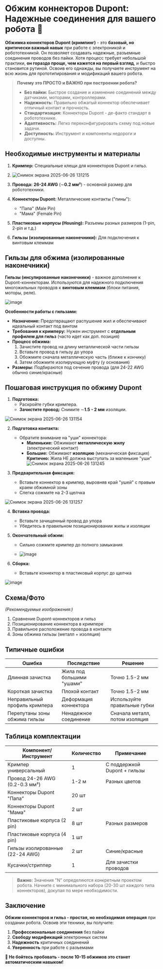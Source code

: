 # Обжим коннекторов Dupont: Надежные соединения для вашего робота 🤖

**Обжимка коннекторов Dupont (кримпинг)** - это **базовый, но критически важный навык** при работе с электроникой и робототехникой. Он позволяет создавать надежные, разъемные соединения проводов без пайки. Хотя процесс требует небольшой практики, **он гораздо проще, чем кажется на первый взгляд**, и быстро становится рутиной. Освоив его однажды, вы получаете инструмент на всю жизнь для прототипирования и модификаций вашего робота.

> **Почему это ПРОСТО и ВАЖНО при построении робота?**
> *   **Без пайки:** Быстрое создание и изменение соединений между датчиками, моторами, контроллерами.
> *   **Надежность:** Правильно обжатый коннектор обеспечивает отличный контакт и прочность.
> *   **Стандартизация:** Коннекторы Dupont - де-факто стандарт в робототехнике.
> *   **Адаптивность:** Легко переконфигурировать схему под новые задачи.
> *   **Доступность:** Инструмент и компоненты недороги и доступны.

## Необходимые инструменты и материалы
1.  **Кримпер:** Специальные клещи для коннекторов Dupont и гильз.
2.  ![Снимок экрана 2025-06-26 131215](https://github.com/user-attachments/assets/b4f099da-3c6a-40bd-b1de-19e734ac4797)

3.  **Провода:** **26-24 AWG** (∼**0.2 мм²**) - основной размер для робототехники.
4.  **Коннекторы Dupont:** Металлические контакты ("пины"):
    *   "Папа" (Male Pin)
    *   "Мама" (Female Pin)
5.  **Пластиковые корпусы (Housing):** Разъемы разных размеров (1-pin, 2-pin и т.д.)
6.  **Гильзы (изолированные наконечники):** Для подключения к винтовым клеммам

## Гильзы для обжима (изолированные наконечники)
**Гильзы (инсулированные наконечники)** - важное дополнение к Dupont-коннекторам. Используются для надежного подключения многожильных проводов к **винтовым клеммам** (блоки питания, моторы, реле).

![image](https://github.com/user-attachments/assets/fa638401-b2dc-454d-8000-4471db850368)

**Особенности работы с гильзами:**
*   **Назначение:** Предотвращают распушение жил и обеспечивают идеальный контакт под винтом
*   **Требования к кримперу:** Нужен инструмент с **отдельным профилем для гильз** (часто идет как доп. позиция)
*   **Процесс обжима:**
    1.  Зачистите провод на длину металлической части гильзы
    2.  Вставьте провод в гильзу до упора
    3.  Обожмите сначала металлическую часть (ближе к кончику)
    4.  Затем обожмите изолирующую муфту (у основания)
*   **Размеры:** Подбираются под сечение провода (для 24-22 AWG обычно синие/красные)

## Пошаговая инструкция по обжиму Dupont

1.  **Подготовка:**
    *   Раскройте губки кримпера.
    *   **Зачистите провод:** Снимите ∼**1.5 - 2 мм** изоляции.

![Снимок экрана 2025-06-26 131154](https://github.com/user-attachments/assets/e5eeab01-330d-45af-9608-e87df0dd5df3)

2.  **Подготовка контакта:**
    *   Обратите внимание на "уши" коннектора:
        *   **Маленькие:** Обжимают **металлическую жилу** (электрический контакт)
        *   **Большие:** Обжимают **изоляцию** (механическая фиксация)
       **Критично:** Жила НЕ должна выступать за маленькие "уши"
    ![Снимок экрана 2025-06-26 131245](https://github.com/user-attachments/assets/478a4e88-a917-4de4-9874-4471c4d32eff)

    
3.  **Предварительная фиксация:**
    *   Вставьте коннектор в кримпер, выровняв край "ушей" с правым краем обжимной зоны
    *   Слегка сожмите на 2-3 щелчка

![Снимок экрана 2025-06-26 131257](https://github.com/user-attachments/assets/7db66e22-9763-4fca-a398-2332efcf8a3e)

4.  **Вставка провода:**
    *   Вставьте зачищенный провод до упора
    *   Убедитесь в правильном позиционировании жилы и изоляции

5.  **Окончательный обжим:**
    *   Сильно сожмите кримпер до полного замыкания
  
    *  ![image](https://github.com/user-attachments/assets/1df0caee-d51d-4425-8956-37be95bc8efc)
 

6.  **Сборка:**
    *   Вставьте коннектор в пластиковый корпус до щелчка

![image](https://github.com/user-attachments/assets/042721c1-fe37-4252-b1ae-4d381d5407a5)

## Схема/Фото
*(Рекомендуемые изображения:)*
1.  Сравнение Dupont-коннекторов и гильз
2.  Позиционирование коннектора в кримпере
3.  Правильное расположение провода в контакте
4.  Зоны обжима гильзы (металл + изоляция)

## Типичные ошибки
| Ошибка | Последствие | Решение |
|--------|-------------|---------|
| Длинная зачистка | Жила под большими "ушами" | Точно 1.5-2 мм |
| Короткая зачистка | Плохой контакт | Точно 1.5-2 мм |
| Неправильный профиль кримпера | Деформация коннектора | Используйте правильные губки |
| Перепутаны зоны обжима гильзы | Ненадежное соединение | Сначала металл, потом изоляция |

## Таблица комплектации
| Компонент/Инструмент             | Количество | Примечание |
|----------------------------------|------------|------------|
| Кримпер универсальный            | 1          | С поддержкой Dupont + гильзы |
| Провод 24-26 AWG (0.2-0.3 мм²)   | 1-2 м        | Разных цветов |
| Коннекторы Dupont "Папа"         | 20 шт       |            |
| Коннекторы Dupont "Мама"         | 2 шт       |            |
| Пластиковые корпуса (2 pin)      | 8 шт       | Разных размеров |
| Пластиковые корпуса (4 pin)      |1 шт 
| Гильзы изолированные (22-24 AWG) | 2 шт       | Синие/красные |
| Кусачки/стриппер                 | 1           | Для зачистки проводов |

> **Важно:** Значения "N" определяются конкретным проектом робота. Начните с минимального набора (20-30 шт каждого типа коннекторов), докупая по мере необходимости.

## Заключение
**Обжим коннекторов и гильз - простая, но необходимая операция** при создании робота. Освоив эти техники, вы получите:

1.  **Профессиональные соединения** без пайки
2.  **Свободу модификаций** электронных систем
3.  **Надежность** критичных соединений
4.  **Уверенность** при работе с разъемами

**🚀 Не бойтесь пробовать - после 10-15 обжимов это станет автоматическим навыком!**
````


